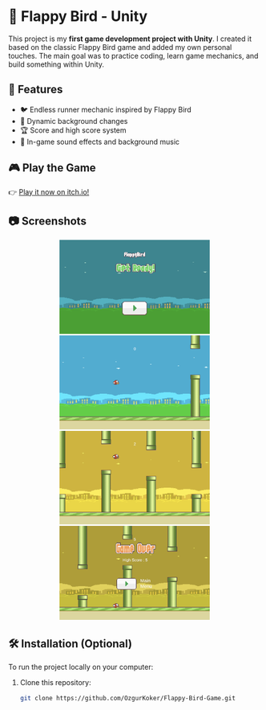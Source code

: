 # 🐤 Flappy Bird - Unity

This project is my **first game development project with Unity**. I created it based on the classic Flappy Bird game and added my own personal touches. The main goal was to practice coding, learn game mechanics, and build something within Unity.

## 🚀 Features

- 🐦 Endless runner mechanic inspired by Flappy Bird
- 🌄 Dynamic background changes
- 🏆 Score and high score system
- 🎵 In-game sound effects and background music

## 🎮 Play the Game

👉 [Play it now on itch.io!](https://ozgurkoker.itch.io/flappy-bird)

## 📷 Screenshots

<p align="center">
  <img src="Flappy Bird/Images/MainMenu.png" width="300"/>
  <img src="Flappy Bird/Images/GamePlay.png" width="300"/>
  <br/>
  <img src="Flappy Bird/Images/GamePlay2.png" width="300"/>
  <img src="Flappy Bird/Images/GameOver.png" width="300"/>
</p>

## 🛠️ Installation (Optional)

To run the project locally on your computer:

1. Clone this repository:
   ```bash
   git clone https://github.com/OzgurKoker/Flappy-Bird-Game.git
